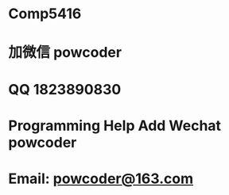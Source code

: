 # Comp5416
# 加微信 powcoder

# QQ 1823890830

# Programming Help Add Wechat powcoder

# Email: powcoder@163.com

